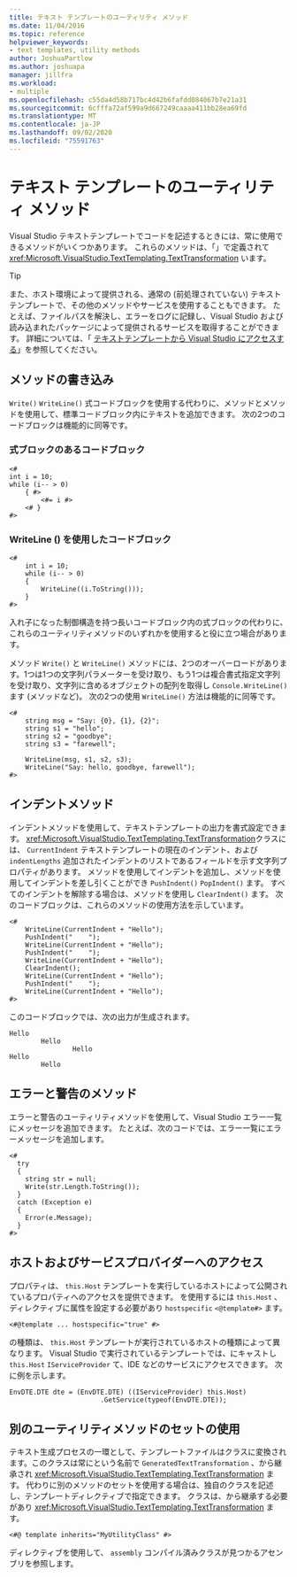 ```yaml
---
title: テキスト テンプレートのユーティリティ メソッド
ms.date: 11/04/2016
ms.topic: reference
helpviewer_keywords:
- text templates, utility methods
author: JoshuaPartlow
ms.author: joshuapa
manager: jillfra
ms.workload:
- multiple
ms.openlocfilehash: c55da4d58b717bc4d42b6fafdd084067b7e21a31
ms.sourcegitcommit: 6cfffa72af599a9d667249caaaa411bb28ea69fd
ms.translationtype: MT
ms.contentlocale: ja-JP
ms.lasthandoff: 09/02/2020
ms.locfileid: "75591763"
---
```

# <a name="text-template-utility-methods"></a>テキスト テンプレートのユーティリティ メソッド

Visual Studio テキストテンプレートでコードを記述するときには、常に使用できるメソッドがいくつかあります。 これらのメソッドは、「」で定義されて <xref:Microsoft.VisualStudio.TextTemplating.TextTransformation> います。

> [!TIP]
> また、ホスト環境によって提供される、通常の (前処理されていない) テキストテンプレートで、その他のメソッドやサービスを使用することもできます。 たとえば、ファイルパスを解決し、エラーをログに記録し、Visual Studio および読み込まれたパッケージによって提供されるサービスを取得することができます。 詳細については、「 [テキストテンプレートから Visual Studio にアクセスする](/previous-versions/visualstudio/visual-studio-2010/gg604090\(v\=vs.100\))」を参照してください。

## <a name="write-methods"></a>メソッドの書き込み

`Write()` `WriteLine()` 式コードブロックを使用する代わりに、メソッドとメソッドを使用して、標準コードブロック内にテキストを追加できます。 次の2つのコードブロックは機能的に同等です。

### <a name="code-block-with-an-expression-block"></a>式ブロックのあるコードブロック

```
<#
int i = 10;
while (i-- > 0)
    { #>
        <#= i #>
    <# }
#>
```

### <a name="code-block-using-writeline"></a>WriteLine () を使用したコードブロック

```
<#
    int i = 10;
    while (i-- > 0)
    {
        WriteLine((i.ToString()));
    }
#>
```

入れ子になった制御構造を持つ長いコードブロック内の式ブロックの代わりに、これらのユーティリティメソッドのいずれかを使用すると役に立つ場合があります。

メソッド `Write()` と `WriteLine()` メソッドには、2つのオーバーロードがあります。1つは1つの文字列パラメーターを受け取り、もう1つは複合書式指定文字列を受け取り、文字列に含めるオブジェクトの配列を取得し `Console.WriteLine()` ます (メソッドなど)。 次の2つの使用 `WriteLine()` 方法は機能的に同等です。

```
<#
    string msg = "Say: {0}, {1}, {2}";
    string s1 = "hello";
    string s2 = "goodbye";
    string s3 = "farewell";

    WriteLine(msg, s1, s2, s3);
    WriteLine("Say: hello, goodbye, farewell");
#>
```

## <a name="indentation-methods"></a>インデントメソッド

インデントメソッドを使用して、テキストテンプレートの出力を書式設定できます。 <xref:Microsoft.VisualStudio.TextTemplating.TextTransformation>クラスには、 `CurrentIndent` テキストテンプレートの現在のインデント、および `indentLengths` 追加されたインデントのリストであるフィールドを示す文字列プロパティがあります。 メソッドを使用してインデントを追加し、メソッドを使用してインデントを差し引くことができ `PushIndent()` `PopIndent()` ます。 すべてのインデントを解除する場合は、メソッドを使用し `ClearIndent()` ます。 次のコードブロックは、これらのメソッドの使用方法を示しています。

```
<#
    WriteLine(CurrentIndent + "Hello");
    PushIndent("    ");
    WriteLine(CurrentIndent + "Hello");
    PushIndent("    ");
    WriteLine(CurrentIndent + "Hello");
    ClearIndent();
    WriteLine(CurrentIndent + "Hello");
    PushIndent("    ");
    WriteLine(CurrentIndent + "Hello");
#>
```

このコードブロックでは、次の出力が生成されます。

```
Hello
        Hello
                Hello
Hello
        Hello
```

## <a name="error-and-warning-methods"></a>エラーと警告のメソッド

エラーと警告のユーティリティメソッドを使用して、Visual Studio エラー一覧にメッセージを追加できます。 たとえば、次のコードでは、エラー一覧にエラーメッセージを追加します。

```
<#
  try
  {
    string str = null;
    Write(str.Length.ToString());
  }
  catch (Exception e)
  {
    Error(e.Message);
  }
#>
```

## <a name="access-to-host-and-service-provider"></a>ホストおよびサービスプロバイダーへのアクセス

プロパティは、 `this.Host` テンプレートを実行しているホストによって公開されているプロパティへのアクセスを提供できます。 を使用するには `this.Host` 、ディレクティブに属性を設定する必要があり `hostspecific` `<@template#>` ます。

`<#@template ... hostspecific="true" #>`

の種類は、 `this.Host` テンプレートが実行されているホストの種類によって異なります。 Visual Studio で実行されているテンプレートでは、にキャストし `this.Host` `IServiceProvider` て、IDE などのサービスにアクセスできます。 次に例を示します。

```
EnvDTE.DTE dte = (EnvDTE.DTE) ((IServiceProvider) this.Host)
                       .GetService(typeof(EnvDTE.DTE));
```

## <a name="using-a-different-set-of-utility-methods"></a>別のユーティリティメソッドのセットの使用

テキスト生成プロセスの一環として、テンプレートファイルはクラスに変換されます。このクラスは常にという名前で `GeneratedTextTransformation` 、から継承され <xref:Microsoft.VisualStudio.TextTemplating.TextTransformation> ます。 代わりに別のメソッドのセットを使用する場合は、独自のクラスを記述し、テンプレートディレクティブで指定できます。 クラスは、から継承する必要があり <xref:Microsoft.VisualStudio.TextTemplating.TextTransformation> ます。

```
<#@ template inherits="MyUtilityClass" #>
```

ディレクティブを使用して、 `assembly` コンパイル済みクラスが見つかるアセンブリを参照します。
